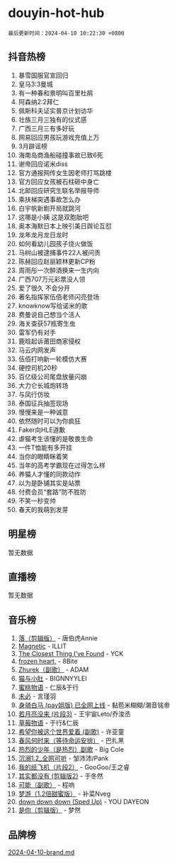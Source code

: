 # douyin-hot-hub

`最后更新时间：2024-04-10 10:22:30 +0800`

## 抖音热榜

1. 暴雪国服官宣回归
1. 皇马3:3曼城
1. 有一种春和景明叫百里杜鹃
1. 阿森纳2:2拜仁
1. 佩斯科夫证实普京计划访华
1. 壮族三月三独有的仪式感
1. 广西三月三有多好玩
1. 网易回应男孩玩游戏充值上万
1. 3月辟谣榜
1. 海南岛商渔船碰撞事故已致6死
1. 谢帝回应诺米diss
1. 官方通报网传女生因老师打骂跳楼
1. 官方回应女孩被石柱砸中身亡
1. 北邮回应研究生联名举报导师
1. 乘扶梯突遇事故怎么办
1. 白宇帆新剧开局就跳河
1. 这哪是小姨 这是双胞胎吧
1. 奥本海默日本上映引美日舆论互怼
1. 龙年龙月龙日龙时
1. 如何看幼儿园孩子烧火做饭
1. 马树山被逮捕事件22人被问责
1. 陈赫回应赵丽颖林更新CP粉
1. 周雨彤一次醉酒换来一生内向
1. 广西707万元彩票没人领
1. 爱了很久 不会分开
1. 著名指挥家伍佰老师闪亮登场
1. knowknow写给诺米的歌
1. 费曼说自己想当个活人
1. 海关查获57瓶寄生虫
1. 雷军仍有对手
1. 鹿晗起诉莆田商家侵权
1. 马云内网发声
1. 伍佰打响新一轮模仿大赛
1. 硬控司机20秒
1. 百亿级公司尾盘放量闪崩
1. 大力仑长城炮转场
1. 与凤行仿妆
1. 泰国征兵抽签现场
1. 慢慢来是一种诚意
1. 依然随时可以为你疯狂
1. Faker向HLE道歉
1. 虐猫考生该懂的是敬畏生命
1. 一件T恤能有多开挂
1. 当你的眼睛眯着笑
1. 当年的高考学霸现在过得怎么样
1. 养猫人才懂的同款动作
1. 以为是卧铺其实是站票
1. 付费会员“套路”防不胜防
1. 不笑一秒变帅
1. 春天的我萌到发芽

## 明星榜

暂无数据

## 直播榜

暂无数据

## 音乐榜

1. [落（剪辑版）](https://sf5-hl-cdn-tos.douyinstatic.com/obj/tos-cn-ve-2774/o0h6HvN1BBbli9LtU3i5fQIleBQMF5Cg4TZmmC) - 唐伯虎Annie
1. [Magnetic](https://sf6-cdn-tos.douyinstatic.com/obj/tos-cn-ve-2774/oAQCYdBNZfLACGDmVFAsfAtpy32tqErgQ3XgBN) - ILLIT
1. [The Closest Thing I've Found](https://sf6-cdn-tos.douyinstatic.com/obj/tos-cn-ve-2774/514ab5d9146f4d2ca454b7adff8e5e4d) - YCK
1. [frozen heart.](https://sf3-cdn-tos.douyinstatic.com/obj/tos-cn-ve-2774/oIIWJfyjIACZA9zQMtnJ6hQQhFC4vhCupoRBsO) - 8Bite
1. [Zhurek（副歌）](https://sf5-hl-cdn-tos.douyinstatic.com/obj/tos-cn-ve-2774/ooQm8FBZQDlf0btEYgVpCcSCQfrdJGBEKZYBGS) - ADAM
1. [猫与小肚](https://sf6-cdn-tos.douyinstatic.com/obj/tos-cn-ve-2774/osZeoClMECgK8DYl6VebABgbchEtPYQjZEnRtd) - BIGNNYYLEI
1. [蜜桃物语](https://sf5-hl-cdn-tos.douyinstatic.com/obj/tos-cn-ve-2774/oIhOSCZtIACtYU4XQkngiW9kCBfVD1Fz9IYeqL) - 仁辰&于行
1. [未必](https://sf5-hl-cdn-tos.douyinstatic.com/obj/tos-cn-ve-2774/ogntQMFnKQDZUgTCYuJgfLEtleYZZFxBQqhhFB) - 言瑾羽
1. [身骑白马 (pay姐版) 已全网上线](https://sf6-cdn-tos.douyinstatic.com/obj/tos-cn-ve-2774/oQLO5ZgLsFkaDhdIIveF2zUCgfweY0gWaH4AQG) - 黏苞米糊糊/潮音铭帝
1. [若月亮没来 (片段3)](https://sf5-hl-cdn-tos.douyinstatic.com/obj/tos-cn-ve-2774/okfyEUsGW1B1ovJi5JiN9IjvAT2lMwA054GoEB) - 王宇宙Leto/乔浚丞
1. [草莓物语](https://sf5-hl-cdn-tos.douyinstatic.com/obj/tos-cn-ve-2774/okynhJ7jEAIIZBfsLgYMEI8QC3WbQNN66RKzhT) - 于行&仁辰
1. [希望你被这个世界爱着 (副歌)](https://sf3-cdn-tos.douyinstatic.com/obj/tos-cn-ve-2774/oUHCmWQfZlE3QQBKBeD8rCFLpJzPgCpImhsxMt) - 许亚童
1. [春风何时来（等待命运安排）](https://sf3-cdn-tos.douyinstatic.com/obj/tos-cn-ve-2774/oICBNbD3gelMfB4WgiD1KI2jQtXZE2FgHLwtsl) - 巴扎黑
1. [热烈的少年（是热烈）副歌](https://sf3-cdn-tos.douyinstatic.com/obj/tos-cn-ve-2774/owVNI0CLDAUMtSz6TEYvfFBFL4UDFFhLfgK8fa) - Big Cole
1. [沉溺1.2_全网可听](https://sf5-hl-cdn-tos.douyinstatic.com/obj/tos-cn-ve-2774/ok2QoiBqsWAX9McZmWiI9gAB0EzwD4Xj6yfmtH) - 邹沛沛/Pank
1. [我的纸飞机（片段2）](https://sf3-cdn-tos.douyinstatic.com/obj/tos-cn-ve-2774/oM2ZrKcg2CD5AeRB2gkeXOFB1IxAGJdZPazYHf) - GooGoo/王之睿
1. [其实都没有 (剪辑版2)](https://sf5-hl-cdn-tos.douyinstatic.com/obj/tos-cn-ve-2774/oEBNQenHZtBhxYjGgUDQk0BCHTigQafgFlbQ7k) - 于冬然
1. [可能（副歌）](https://sf3-cdn-tos.douyinstatic.com/obj/tos-cn-ve-2774/cde1731888894259b333569393c2fb51) - 程响
1. [梦游（1.2倍甜蜜版）](https://sf5-hl-cdn-tos.douyinstatic.com/obj/tos-cn-ve-2774/o4gyAUm8hwufoEABmwVIiQtHsFuGzAEEWtNMzo) - 补菜Nveg
1. [down down down (Sped Up)](https://sf5-hl-cdn-tos.douyinstatic.com/obj/tos-cn-ve-2774/ow80iABiXIO9DsFwK6WeZKMaJRi3BPJAotDy8m) - YOU DAYEON
1. [是你（剪辑版）](https://sf3-cdn-tos.douyinstatic.com/obj/tos-cn-ve-2774/46019dae783c4c969944217fe1cfafc4) - 梦然

## 品牌榜

[2024-04-10-brand.md](2024-04-10-brand.md)
